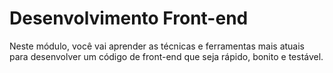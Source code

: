 # Desenvolvimento Front-end

Neste módulo, você vai aprender as técnicas e ferramentas mais atuais para desenvolver um código de front-end que seja rápido, bonito e testável.
